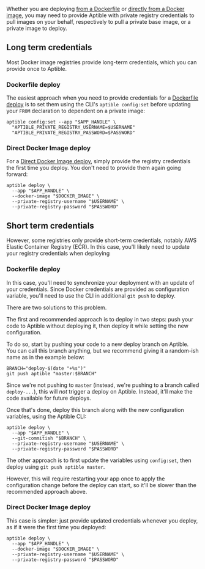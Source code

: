 Whether you are deploying [from a Dockerfile][dockerfile-build-deploy] or
[directly from a Docker image][direct-docker-image-deploy], you may need to
provide Aptible with private registry credentials to pull images on your
behalf, respectively to pull a private base image, or a private image to
deploy.


## Long term credentials

Most Docker image registries provide long-term credentials, which you can
provide once to Aptible.


### Dockerfile deploy

The easiest approach when you need to provide credentials for a [Dockerfile
deploy][dockerfile-build-deploy] is to set them using the CLI's `aptible
config:set` before updating your `FROM` declaration to dependent on a private
image:

```
aptible config:set --app "$APP_HANDLE" \
  "APTIBLE_PRIVATE_REGISTRY_USERNAME=$USERNAME"
  "APTIBLE_PRIVATE_REGISTRY_PASSWORD=$PASSWORD"
```


### Direct Docker Image deploy

For a [Direct Docker Image deploy][direct-docker-image-deploy], simply provide
the registry credentials the first time you deploy. You don't need to provide
them again going forward:

```
aptible deploy \
  --app "$APP_HANDLE" \
  --docker-image "$DOCKER_IMAGE" \
  --private-registry-username "$USERNAME" \
  --private-registry-password "$PASSWORD"
```


## Short term credentials

However, some registries only provide short-term credentials, notably AWS
Elastic Container Registry (ECR). In this case, you'll likely need to update
your registry credentials when deploying


### Dockerfile deploy

In this case, you'll need to synchronize your deployment with an update of your
credentials. Since Docker credentials are provided as configuration variable,
you'll need to use the CLI in additional `git push` to deploy.

There are two solutions to this problem.

The first and recommended approach is to deploy in two steps: push your code to
Aptible without deploying it, then deploy it while setting the new
configuration.

To do so, start by pushing your code to a new deploy branch on Aptible. You can
call this branch anything, but we recommend giving it a random-ish name as in
the example below:

```
BRANCH="deploy-$(date "+%s")"
git push aptible "master:$BRANCH"
```

Since we're not pushing to `master` (instead, we're pushing to a branch called
`deploy-...`), this will *not* trigger a deploy on Aptible. Instead, it'll make
the code available for future deploys.

Once that's done, deploy this branch along with the new configuration
variables, using the Aptible CLI:

```
aptible deploy \
  --app "$APP_HANDLE" \
  --git-commitish "$BRANCH" \
  --private-registry-username "$USERNAME" \
  --private-registry-password "$PASSWORD"
```

The other approach is to first update the variables using `config:set`, then
deploy using `git push aptible master`.

However, this will require restarting your app once to apply the configuration
change before the deploy can start, so it'll be slower than the recommended
approach above.

### Direct Docker Image deploy

This case is simpler: just provide updated credentials whenever you deploy, as
if it were the first time you deployed:

```
aptible deploy \
  --app "$APP_HANDLE" \
  --docker-image "$DOCKER_IMAGE" \
  --private-registry-username "$USERNAME" \
  --private-registry-password "$PASSWORD"
```


  [dockerfile-build-deploy]: ./dockerfile-build-deploy
  [direct-docker-image-deploy]: ./direct-docker-image-deploy

